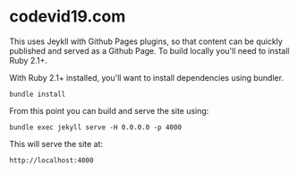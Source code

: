 # codevid19.com

This uses Jeykll with Github Pages plugins, so that content can be quickly published and served as a Github Page. To build locally you'll need to install Ruby 2.1+.

With Ruby 2.1+ installed, you'll want to install dependencies using bundler.

    bundle install

From this point you can build and serve the site using:

    bundle exec jekyll serve -H 0.0.0.0 -p 4000

This will serve the site at:

    http://localhost:4000

